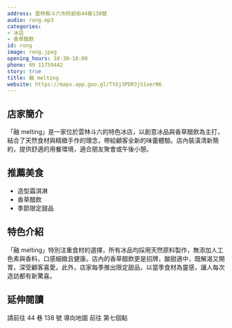 ```yaml
---
address: 雲林縣斗六市府前街44巷138號
audio: rong.mp3
categories:
- 冰店
- 香草醋飲
id: rong
image: rong.jpeg
opening_hours: 10:30-18:00
phone: 09 11759442
story: true
title: 融 melting
website: https://maps.app.goo.gl/TtGj3PDR3jS1xerN6
---
```


## 店家簡介

「融 melting」是一家位於雲林斗六的特色冰店，以創意冰品與香草醋飲為主打，結合了天然食材與精緻手作的理念，帶給顧客全新的味蕾體驗。店內裝潢清新簡約，提供舒適的用餐環境，適合朋友聚會或午後小憩。

## 推薦美食

- 造型霜淇淋
- 香草醋飲
- 季節限定甜品

## 特色介紹

「融 melting」特別注重食材的選擇，所有冰品均採用天然原料製作，無添加人工色素與香料，口感細緻且健康。店內的香草醋飲更是招牌，酸甜適中，既解渴又開胃，深受顧客喜愛。此外，店家每季推出限定甜品，以當季食材為靈感，讓人每次造訪都有新驚喜。

## 延伸閱讀

請前往 44 巷 138 號
導向地圖
前往 第七個點